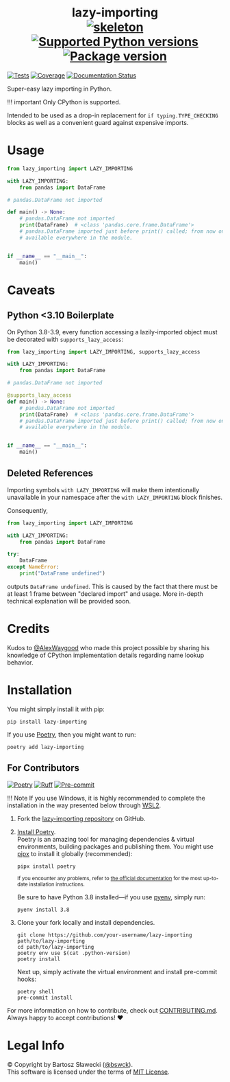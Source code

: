 
# <div align="center">lazy-importing<br>[![skeleton](https://img.shields.io/badge/0.0.2rc–219–g781ce0c-skeleton?label=%F0%9F%92%80%20skeleton-ci/skeleton-python&labelColor=black&color=grey&link=https%3A//github.com/skeleton-ci/skeleton-python)](https://github.com/skeleton-ci/skeleton-python/tree/0.0.2rc-219-g781ce0c) [![Supported Python versions](https://img.shields.io/pypi/pyversions/lazy-importing.svg?logo=python&label=Python)](https://pypi.org/project/lazy-importing/) [![Package version](https://img.shields.io/pypi/v/lazy-importing?label=PyPI)](https://pypi.org/project/lazy-importing/)</div>

[![Tests](https://github.com/bswck/lazy-importing/actions/workflows/test.yml/badge.svg)](https://github.com/bswck/lazy-importing/actions/workflows/test.yml)
[![Coverage](https://coverage-badge.samuelcolvin.workers.dev/bswck/lazy-importing.svg)](https://coverage-badge.samuelcolvin.workers.dev/redirect/bswck/lazy-importing)
[![Documentation Status](https://readthedocs.org/projects/lazy-importing/badge/?version=latest)](https://lazy-importing.readthedocs.io/en/latest/?badge=latest)

Super-easy lazy importing in Python.

!!! important
    Only CPython is supported.

Intended to be used as a drop-in replacement for `if typing.TYPE_CHECKING` blocks
as well as a convenient guard against expensive imports.

# Usage

```py
from lazy_importing import LAZY_IMPORTING

with LAZY_IMPORTING:
    from pandas import DataFrame

# pandas.DataFrame not imported

def main() -> None:
    # pandas.DataFrame not imported
    print(DataFrame)  # <class 'pandas.core.frame.DataFrame'>
    # pandas.DataFrame imported just before print() called; from now on,
    # available everywhere in the module.


if __name__ == "__main__":
    main()
```

# Caveats

## Python <3.10 Boilerplate
On Python 3.8-3.9, every function accessing a lazily-imported object
must be decorated with `supports_lazy_access`:

```py
from lazy_importing import LAZY_IMPORTING, supports_lazy_access

with LAZY_IMPORTING:
    from pandas import DataFrame

# pandas.DataFrame not imported

@supports_lazy_access
def main() -> None:
    # pandas.DataFrame not imported
    print(DataFrame)  # <class 'pandas.core.frame.DataFrame'>
    # pandas.DataFrame imported just before print() called; from now on,
    # available everywhere in the module.


if __name__ == "__main__":
    main()
```

## Deleted References

Importing symbols `with LAZY_IMPORTING` will make them intentionally unavailable in your
namespace after the `with LAZY_IMPORTING` block finishes.

Consequently,

```py
from lazy_importing import LAZY_IMPORTING

with LAZY_IMPORTING:
    from pandas import DataFrame

try:
    DataFrame
except NameError:
    print("DataFrame undefined")
```

outputs `DataFrame undefined`.
This is caused by the fact that there must be at least 1 frame between "declared import"
and usage. More in-depth technical explanation will be provided soon.

# Credits
Kudos to [@AlexWaygood](https://github.com/AlexWaygood) who made this project possible
by sharing his knowledge of CPython implementation details regarding name lookup behavior.

# Installation
You might simply install it with pip:

```shell
pip install lazy-importing
```

If you use [Poetry](https://python-poetry.org/), then you might want to run:

```shell
poetry add lazy-importing
```

## For Contributors
[![Poetry](https://img.shields.io/endpoint?url=https://python-poetry.org/badge/v0.json)](https://python-poetry.org/)
[![Ruff](https://img.shields.io/endpoint?url=https://raw.githubusercontent.com/astral-sh/ruff/main/assets/badge/v2.json)](https://github.com/astral-sh/ruff)
[![Pre-commit](https://img.shields.io/badge/pre--commit-enabled-brightgreen?logo=pre-commit&logoColor=white)](https://github.com/pre-commit/pre-commit)
<!--
This section was generated from skeleton-ci/skeleton-python@0.0.2rc-219-g781ce0c.
Instead of changing this particular file, you might want to alter the template:
https://github.com/skeleton-ci/skeleton-python/tree/0.0.2rc-219-g781ce0c/fragments/readme.md
-->
!!! Note
    If you use Windows, it is highly recommended to complete the installation in the way presented below through [WSL2](https://learn.microsoft.com/en-us/windows/wsl/install).
1.  Fork the [lazy-importing repository](https://github.com/bswck/lazy-importing) on GitHub.

1.  [Install Poetry](https://python-poetry.org/docs/#installation).<br/>
    Poetry is an amazing tool for managing dependencies & virtual environments, building packages and publishing them.
    You might use [pipx](https://github.com/pypa/pipx#readme) to install it globally (recommended):

    ```shell
    pipx install poetry
    ```

    <sub>If you encounter any problems, refer to [the official documentation](https://python-poetry.org/docs/#installation) for the most up-to-date installation instructions.</sub>

    Be sure to have Python 3.8 installed—if you use [pyenv](https://github.com/pyenv/pyenv#readme), simply run:

    ```shell
    pyenv install 3.8
    ```

1.  Clone your fork locally and install dependencies.

    ```shell
    git clone https://github.com/your-username/lazy-importing path/to/lazy-importing
    cd path/to/lazy-importing
    poetry env use $(cat .python-version)
    poetry install
    ```

    Next up, simply activate the virtual environment and install pre-commit hooks:

    ```shell
    poetry shell
    pre-commit install
    ```

For more information on how to contribute, check out [CONTRIBUTING.md](https://github.com/bswck/lazy-importing/blob/HEAD/CONTRIBUTING.md).<br/>
Always happy to accept contributions! ❤️

# Legal Info
© Copyright by Bartosz Sławecki ([@bswck](https://github.com/bswck)).
<br />This software is licensed under the terms of [MIT License](https://github.com/bswck/lazy-importing/blob/HEAD/LICENSE).
